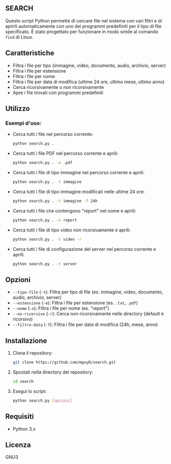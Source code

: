 ## SEARCH

Questo script Python permette di cercare file nel sistema con vari filtri e di aprirli automaticamente con uno dei programmi predefiniti per il tipo di file specificato. È stato progettato per funzionare in modo simile al comando `find` di Linux.

## Caratteristiche

- Filtra i file per tipo (immagine, video, documento, audio, archivio, server)
- Filtra i file per estensione
- Filtra i file per nome
- Filtra i file per data di modifica (ultime 24 ore, ultimo mese, ultimo anno)
- Cerca ricorsivamente o non ricorsivamente
- Apre i file trovati con programmi predefiniti

## Utilizzo

### Esempi d'uso:

- Cerca tutti i file nel percorso corrente:
  ```sh
  python search.py .
  ```

- Cerca tutti i file PDF nel percorso corrente e aprili:
  ```sh
  python search.py . -e .pdf
  ```

- Cerca tutti i file di tipo immagine nel percorso corrente e aprili:
  ```sh
  python search.py . -t immagine
  ```

- Cerca tutti i file di tipo immagine modificati nelle ultime 24 ore:
  ```sh
  python search.py . -t immagine -f 24h
  ```

- Cerca tutti i file che contengono "report" nel nome e aprili:
  ```sh
  python search.py . -n report
  ```

- Cerca tutti i file di tipo video non ricorsivamente e aprili:
  ```sh
  python search.py . -t video -r
  ```

- Cerca tutti i file di configurazione del server nel percorso corrente e aprili:
  ```sh
  python search.py . -t server
  ```

## Opzioni

- `--tipo-file` (`-t`): Filtra per tipo di file (es. immagine, video, documento, audio, archivio, server)
- `--estensione` (`-e`): Filtra i file per estensione (es. `.txt`, `.pdf`)
- `--nome` (`-n`): Filtra i file per nome (es. "report")
- `--no-ricorsivo` (`-r`): Cerca non ricorsivamente nelle directory (default è ricorsivo)
- `--filtro-data` (`-f`): Filtra i file per data di modifica (24h, mese, anno)

## Installazione

1. Clona il repository:
   ```sh
   git clone https://github.com/mgxy0/search.git
   ```
2. Spostati nella directory del repository:
   ```sh
   cd search
   ```
3. Esegui lo script:
   ```sh
   python search.py [opzioni]
   ```

## Requisiti

- Python 3.x

## Licenza

GNU3
